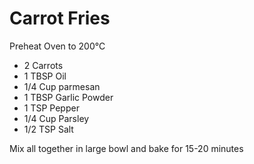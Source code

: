 # Carrot Fries

Preheat Oven to 200°C

- 2 Carrots
- 1 TBSP Oil
- 1/4 Cup parmesan
- 1 TBSP Garlic Powder
- 1 TSP Pepper
- 1/4 Cup Parsley
- 1/2 TSP Salt

Mix all together in large bowl and bake for 15-20 minutes
